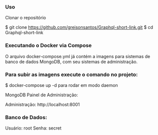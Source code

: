 ### Uso
Clonar o repositório

$ git clone https://github.com/greisonsantos/Graphql-short-link.git
$ cd Graphql-short-link


### Executando o Docker via Compose

O arquivo docker-compose.yml já contém a imagens para sistemas de banco de dados  MongoDB, com seu sistemas de administração.

### Para subir as imagens execute o comando no projeto:

$ docker-compose up -d para rodar em modo daemon

MongoDB
Painel de Administração:

Administração: http://localhost:8001


###  Banco de Dados:
Usuário: root
Senha: secret